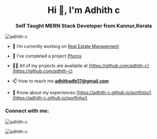 <h1 align="center">Hi 👋, I'm Adhith c</h1>
<h3 align="center">Self Taught MERN Stack Developer from Kannur,Kerala</h3>

<p align="left"> <img src="https://komarev.com/ghpvc/?username=adhith-c&label=Profile%20views&color=0e75b6&style=flat" alt="adhith-c" /> </p>

- 🔭 I’m currently working on [Real Estate Management](https://github.com/adhith-c/real)

- 👯 I’ve completed a project [Phonix](https://github.com/adhith-c/Phonix)

- 👨‍💻 All of my projects are available at [https://github.com/adhith-c](https://github.com/adhith-c)

- 📫 How to reach me **adhithadhi17@gmail.com**

- 📄 Know about my experiences [https://adhith-c.github.io/portfolio/](https://adhith-c.github.io/portfolio/)

<h3 align="left">Connect with me:</h3>
<p align="left">
</p>

<p><img align="center" src="https://github-readme-stats.vercel.app/api/top-langs?username=adhith-c&show_icons=true&locale=en&layout=compact" alt="adhith-c" /></p>

<p><img align="center" src="https://github-readme-streak-stats.herokuapp.com/?user=adhith-c&" alt="adhith-c" /></p>

